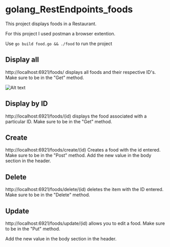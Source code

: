# golang_RestEndpoints_foods

This project displays foods in a Restaurant.

For this project I used postman a browser extention.

Use `go build food.go && ./food` to run the project

## Display all

http://localhost:6921/foods/ displays all foods and their respective ID's. 
Make sure to be in the "Get" method.

![Alt text](/Users/Parth/Documents/GooglecodeIn/go/src/RestEndpoints.jpg?raw=true "Optional Title")

## Display by ID

http://localhost:6921/foods/(id) displays the food associated with a particular ID. 
Make sure to be in the "Get" method.

## Create

http://localhost:6921/foods/create/(id) Creates a food with the id entered. 
Make sure to be in the "Post" method.
Add the new value in the body section in the header.

## Delete

http://localhost:6921/foods/delete/(id) deletes the item with the ID entered. 
Make sure to be in the "Delete" method.

## Update

http://localhost:6921/foods/update/(id) allows you to edit a food. 
Make sure to be in the "Put" method.

Add the new value in the body section in the header.
